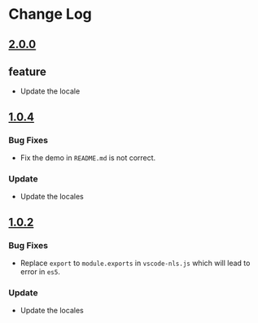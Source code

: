 # Change Log

## [2.0.0](2020-01-04)

## feature

- Update the locale

## [1.0.4](2019-10-25)

### Bug Fixes

- Fix the demo in `README.md` is not correct.

### Update

- Update the locales

## [1.0.2](2019-10-25)

### Bug Fixes

- Replace `export` to `module.exports` in `vscode-nls.js` which will lead to error in `es5`.

### Update

- Update the locales